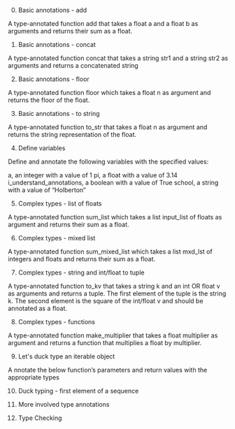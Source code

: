 0. Basic annotations - add

A  type-annotated function add that takes a float a and a float b as arguments and returns their sum as a float.

1. Basic annotations - concat

A  type-annotated function concat that takes a string str1 and a string str2 as arguments and returns a concatenated string

2. Basic annotations - floor

A  type-annotated function floor which takes a float n as argument and returns the floor of the float.

3. Basic annotations - to string

A  type-annotated function to_str that takes a float n as argument and returns the string representation of the float.

4. Define variables

Define and annotate the following variables with the specified values:

a, an integer with a value of 1
pi, a float with a value of 3.14
i_understand_annotations, a boolean with a value of True
school, a string with a value of “Holberton”

5. Complex types - list of floats

A type-annotated function sum_list which takes a list input_list of floats as argument and returns their sum as a float.

6. Complex types - mixed list

A  type-annotated function sum_mixed_list which takes a list mxd_lst of integers and floats and returns their sum as a float.

7. Complex types - string and int/float to tuple

A  type-annotated function to_kv that takes a string k and an int OR float v as arguments and returns a tuple. The first element of the tuple is the string k. The second element is the square of the int/float v and should be annotated as a float.

8. Complex types - functions

A  type-annotated function make_multiplier that takes a float multiplier as argument and returns a function that multiplies a float by multiplier.

9. Let's duck type an iterable object

A nnotate the below function’s parameters and return values with the appropriate types

10. Duck typing - first element of a sequence

11. More involved type annotations

12. Type Checking
